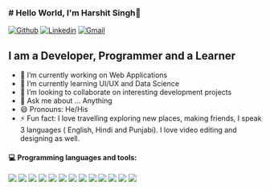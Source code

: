 ### # Hello World, I'm Harshit Singh👋

[![Github](https://img.shields.io/badge/-Github-000?style=flat&logo=Github&logoColor=white)](https://github.com/harsh5660/Harshit-Singh)
[![Linkedin](https://img.shields.io/badge/-LinkedIn-blue?style=flat&logo=Linkedin&logoColor=white)](https://www.linkedin.com/in/harshit-singh-7a7a081aa/)
[![Gmail](https://img.shields.io/badge/-Gmail-c14438?style=flat&logo=Gmail&logoColor=white)](mailto:singh.harshit5660@gmail.com)

## I am a Developer, Programmer and a Learner

- 🔭 I’m currently working on Web Applications 
- 🌱 I’m currently learning UI/UX and Data Science 
- 👯 I’m looking to collaborate on interesting development projects
- 💬 Ask me about ... Anything
- 😄 Pronouns: He/His
- ⚡ Fun fact: I love travelling exploring new places, making friends, I speak 3 languages ( English, Hindi and Punjabi). I love video editing and designing as well.
#### :computer: Programming languages and tools:

<p align="left"> 
<img src="https://img.icons8.com/color/48/000000/visual-studio-code-2019.png"/>
<img src="https://img.icons8.com/color/48/000000/python--v1.png"/>
<img src="https://img.icons8.com/color/48/000000/pycharm.png"/>
<img src="https://img.icons8.com/color/48/000000/html-5--v2.png"/>
<img src="https://img.icons8.com/color/48/000000/css3.png"/>
<img src="https://img.icons8.com/color/48/000000/javascript--v1.png"/>
<img src="https://img.icons8.com/dusk/50/000000/php-logo.png"/>
<img src="https://img.icons8.com/color-glass/48/000000/sql.png"/>
<img src="https://img.icons8.com/color/48/000000/linux--v2.png"/>
<img src="https://img.icons8.com/color/48/000000/react-native.png"/>
<img src="https://img.icons8.com/color/50/000000/nodejs.png"/>
<img src="https://img.icons8.com/color/48/000000/mongodb.png"/>

  
  <img src="https://github-readme-stats.vercel.app/api?username=harsh5660&&show_icons=true&title_color=ffffff&icon_color=bb2acf&text_color=daf7dc&bg_color=151515" >
